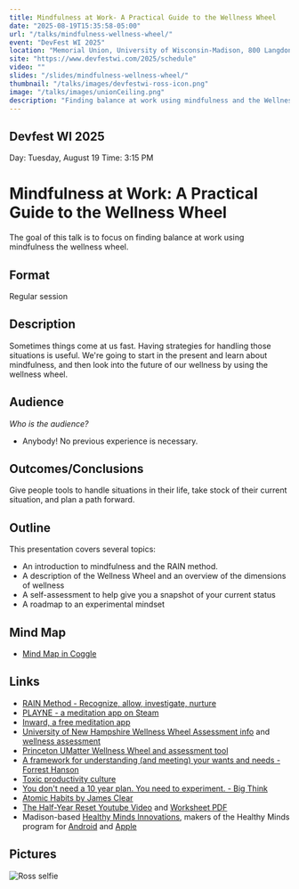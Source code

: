 ```yaml
---
title: Mindfulness at Work- A Practical Guide to the Wellness Wheel
date: "2025-08-19T15:35:58-05:00"
url: "/talks/mindfulness-wellness-wheel/"
event: "DevFest WI 2025"
location: "Memorial Union, University of Wisconsin-Madison, 800 Langdon St, Madison, WI 53703"
site: "https://www.devfestwi.com/2025/schedule"
video: ""
slides: "/slides/mindfulness-wellness-wheel/"
thumbnail: "/talks/images/devfestwi-ross-icon.png"
image: "/talks/images/unionCeiling.png"
description: "Finding balance at work using mindfulness and the Wellness Wheel"
---
```

## Devfest WI 2025

Day: Tuesday, August 19   Time: 3:15 PM

# Mindfulness at Work: A Practical Guide to the Wellness Wheel
The goal of this talk is to focus on finding balance at work using mindfulness the wellness wheel.

## Format
Regular session 

## Description
Sometimes things come at us fast. Having strategies for handling those situations is useful. We're going to start in the present and learn about mindfulness, and then look into the future of our wellness by using the wellness wheel.

## Audience
*Who is the audience?*
- Anybody! No previous experience is necessary.

## Outcomes/Conclusions
Give people tools to handle situations in their life, take stock of their current situation, and plan a path forward.

## Outline
This presentation covers several topics:
- An introduction to mindfulness and the RAIN method.
- A description of the Wellness Wheel and an overview of the dimensions of wellness
- A self-assessment to help give you a snapshot of your current status
- A roadmap to an experimental mindset

## Mind Map
- [Mind Map in Coggle](https://coggle.it/diagram/aHW3Nf0YhM_hw2I0/t/mindfulness-at-work-a-practical-guide-to-wellness-wheel/ea469df9a5ae7420f33a2a68660c298709e77b206e7c471589d7ff1a9972ca80)

## Links
- [RAIN Method - Recognize, allow, investigate, nurture](https://www.tarabrach.com/rain/)
- [PLAYNE - a meditation app on Steam](https://www.playne.co/)
- [Inward, a free meditation app](https://store.steampowered.com/app/1545430/Inward/)
- [University of New Hampshire Wellness Wheel Assessment info](https://extension.unh.edu/health-well-being/programs/wellness-wheel-assessment) and [wellness assessment](https://unhextension.datahubs.org/)
- [Princeton UMatter Wellness Wheel and assessment tool](https://umatter.princeton.edu/action/caring-yourself/wellness-wheel-assessment)
- [A framework for understanding (and meeting) your wants and needs - Forrest Hanson](https://youtu.be/VzaTmW3tixg?si=haBa83mNB3q8YuzB)
- [Toxic productivity culture](https://youtu.be/PDcLSt7bUvA?si=ThgILViuDPSVTg91)
- [You don't need a 10 year plan. You need to experiment. - Big Think](https://youtu.be/R_TnZJpCULI?si=nWxh7YqcYLUel2KV)
- [Atomic Habits by James Clear](https://jamesclear.com/atomic-habits)
- [The Half-Year Reset Youtube Video](https://youtu.be/31k6O2nQgHg?si=194IFQ0A1IDpOb_i) and [Worksheet PDF](https://drive.google.com/file/d/1qXPd2333U9VPdG5gfOUaq-JdTpJuVfhY/view)
- Madison-based [Healthy Minds Innovations](https://hminnovations.org/), makers of the Healthy Minds program for [Android](https://play.google.com/store/apps/details?id=com.healthyminds&hl=en_US) and [Apple](https://apps.apple.com/us/app/healthy-minds-program/id1326310617)

## Pictures

![Ross selfie](/img/confs/2025/devfest2025-ross.jpg)
